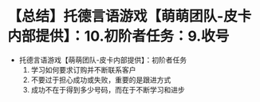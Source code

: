 # 【总结】托德言语游戏【萌萌团队-皮卡内部提供】：10.初阶者任务：9.收号

-   托德言语游戏【萌萌团队-皮卡内部提供】：初阶者任务
    1.  学习如何要求订购并不断联系客户
    2.  不要过于担心成功或失败，重要的是跟进方式
    3.  成功不在于得到多少号码，而在于不断学习和进步
